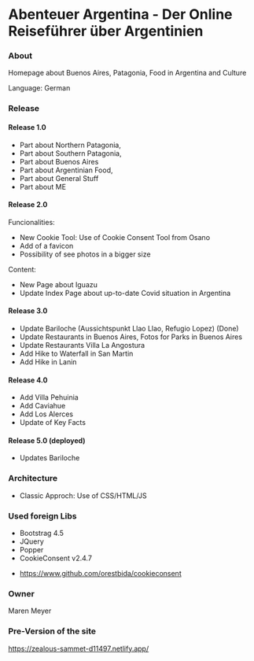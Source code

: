 # Abenteuer Argentina - Der Online Reiseführer über Argentinien

### About

Homepage about Buenos Aires, Patagonia, Food in Argentina and Culture

Language: German

### Release 

#### Release 1.0
- Part about Northern Patagonia, 
- Part about Southern Patagonia,
- Part about Buenos Aires
- Part about Argentinian Food, 
- Part about General Stuff
- Part about ME

#### Release 2.0

Funcionalities:

- New Cookie Tool: Use of Cookie Consent Tool from Osano
- Add of a favicon
- Possibility of see photos in a bigger size

Content: 
- New Page about Iguazu
- Update Index Page about up-to-date Covid situation in Argentina 

#### Release 3.0

- Update Bariloche (Aussichtspunkt Llao Llao, Refugio Lopez) (Done)
- Update Restaurants in Buenos Aires, Fotos for Parks in Buenos Aires
- Update Restaurants Villa La Angostura
- Add Hike to Waterfall in San Martin
- Add Hike in Lanin

#### Release 4.0 

- Add Villa Pehuinia
- Add Caviahue
- Add Los Alerces
- Update of Key Facts 

#### Release 5.0 (deployed)

- Updates Bariloche

### Architecture

- Classic Approch: Use of CSS/HTML/JS

### Used foreign Libs

- Bootstrag 4.5
- JQuery
- Popper
- CookieConsent v2.4.7
 * https://www.github.com/orestbida/cookieconsent

### Owner

Maren Meyer

### Pre-Version of the site

https://zealous-sammet-d11497.netlify.app/
